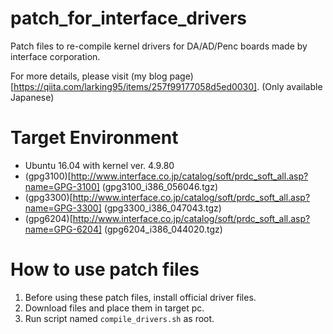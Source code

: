 # patch_for_interface_drivers
Patch files to re-compile kernel drivers for DA/AD/Penc boards made by interface corporation.

For more details, please visit (my blog page)[https://qiita.com/larking95/items/257f99177058d5ed0030]. (Only available Japanese)

# Target Environment
* Ubuntu 16.04 with kernel ver. 4.9.80
* (gpg3100)[http://www.interface.co.jp/catalog/soft/prdc_soft_all.asp?name=GPG-3100] (gpg3100_i386_056046.tgz)
* (gpg3300)[http://www.interface.co.jp/catalog/soft/prdc_soft_all.asp?name=GPG-3300] (gpg3300_i386_047043.tgz)
* (gpg6204)[http://www.interface.co.jp/catalog/soft/prdc_soft_all.asp?name=GPG-6204] (gpg6204_i386_044020.tgz)

# How to use patch files
1. Before using these patch files, install official driver files.
2. Download files and place them in target pc.
3. Run script named `compile_drivers.sh` as root.
